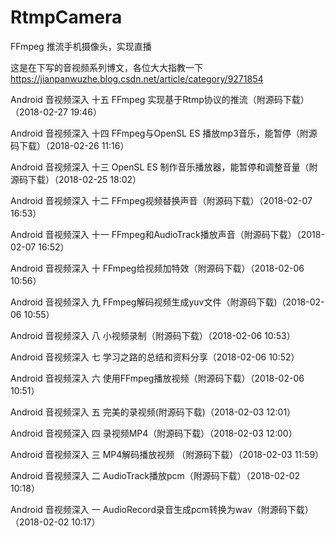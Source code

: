 # RtmpCamera
FFmpeg 推流手机摄像头，实现直播

这是在下写的音视频系列博文，各位大大指教一下 https://jianpanwuzhe.blog.csdn.net/article/category/9271854

Android 音视频深入 十五 FFmpeg 实现基于Rtmp协议的推流（附源码下载）（2018-02-27 19:46）

Android 音视频深入 十四 FFmpeg与OpenSL ES 播放mp3音乐，能暂停（附源码下载）（2018-02-26 11:16）

Android 音视频深入 十三 OpenSL ES 制作音乐播放器，能暂停和调整音量（附源码下载）（2018-02-25 18:02）

Android 音视频深入 十二 FFmpeg视频替换声音（附源码下载）（2018-02-07 16:53）

Android 音视频深入 十一 FFmpeg和AudioTrack播放声音（附源码下载）（2018-02-07 16:52）

Android 音视频深入 十 FFmpeg给视频加特效（附源码下载）（2018-02-06 10:56）

Android 音视频深入 九 FFmpeg解码视频生成yuv文件（附源码下载)（2018-02-06 10:55）

Android 音视频深入 八 小视频录制（附源码下载）（2018-02-06 10:53）

Android 音视频深入 七 学习之路的总结和资料分享（2018-02-06 10:52）

Android 音视频深入 六 使用FFmpeg播放视频（附源码下载）（2018-02-06 10:51）

Android 音视频深入 五 完美的录视频(附源码下载)（2018-02-03 12:01）

Android 音视频深入 四 录视频MP4（附源码下载）（2018-02-03 12:00）

Android 音视频深入 三 MP4解码播放视频 （附源码下载）（2018-02-03 11:59）

Android 音视频深入 二 AudioTrack播放pcm（附源码下载）（2018-02-02 10:18）

Android 音视频深入 一 AudioRecord录音生成pcm转换为wav（附源码下载）（2018-02-02 10:17）
